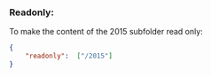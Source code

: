 ### Readonly:
To make the content of the 2015 subfolder read only:
```json
{
	"readonly":  ["/2015"]
}
```
